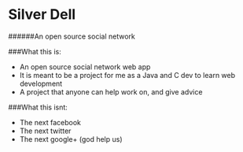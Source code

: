 # Silver Dell
######An open source social network

###What this is:
- An open source social network web app
- It is meant to be a project for me as a Java and C dev to learn web development
- A project that anyone can help work on, and give advice

###What this isnt:
- The next facebook
- The next twitter
- The next google+ (god help us)
